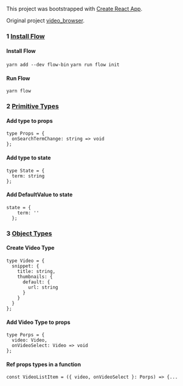 This project was bootstrapped with [Create React App](https://github.com/facebookincubator/create-react-app).

Original project [video_browser](https://github.com/StephenGrider/ReduxCasts/tree/master/video_browser).

### 1 [Install Flow](https://github.com/luciotbc/react-cwb4-flow-examples/pull/1)
#### Install Flow
`yarn add --dev flow-bin`
`yarn run flow init`
#### Run Flow
`yarn flow`

### 2 [Primitive Types](https://github.com/luciotbc/react-cwb4-flow-examples/pull/2)
#### Add type to props
```
type Props = {
  onSearchTermChange: string => void
};
```
#### Add type to state
```
type State = {
  term: string
};
```
#### Add DefaultValue to state
```
state = {
    term: ''
  };
```

### 3 [Object Types](https://github.com/luciotbc/react-cwb4-flow-examples/pull/2)
#### Create Video Type
```
type Video = {
  snippet: {
    title: string,
    thumbnails: {
      default: {
        url: string
      }
    }
  }
};
```
#### Add Video Type to props
```
type Porps = {
  video: Video,
  onVideoSelect: Video => void
};
```
#### Ref props types in a function
`const VideoListItem = ({ video, onVideoSelect }: Porps) => {...`
